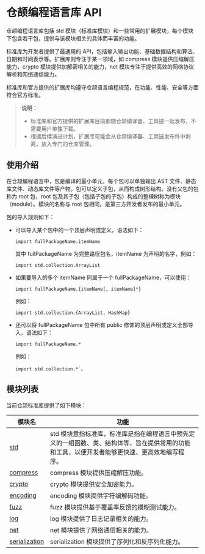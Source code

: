 # 仓颉编程语言库 API

仓颉编程语言库包括 std 模块（标准库模块）和一些常用的扩展模块，每个模块下包含若干包，提供与该模块相关的具体而丰富的功能。

标准库为开发者提供了最通用的 API，包括输入输出功能、基础数据结构和算法、日期和时间表示等。扩展库则专注于某一领域，如 compress 模块提供压缩解压能力，crypto 模块提供加解密相关的能力，net 模块专注于提供高效的网络协议解析和网络通信能力。

标准库和官方提供的扩展库均遵守仓颉语言编程规范，在功能、性能、安全等方面符合官方标准。

> **说明：**
>
> - 标准库和官方提供的扩展库目前都随仓颉编译器、工具链一起发布，不需要用户单独下载。
> - 根据后续演进计划，扩展库可能会从仓颉编译器、工具链发布件中剥离，放入专门的仓库管理。

## 使用介绍

在仓颉编程语言中，包是编译的最小单元，每个包可以单独输出 AST 文件、静态库文件、动态库文件等产物。包可以定义子包，从而构成树形结构。没有父包的包称为 root 包，root 包及其子包（包括子包的子包）构成的整棵树称为模块（module）。模块的名称与 root 包相同，是第三方开发者发布的最小单元。

包的导入规则如下：

- 可以导入某个包中的一个顶层声明或定义，语法如下：

    ```cangjie
    import fullPackageName.itemName
    ```

    其中 fullPackageName 为完整路径包名，itemName 为声明的名字，例如：

    ```cangjie
    import std.collection.ArrayList
    ```

- 如果要导入的多个 itemName 同属于一个 fullPackageName，可以使用：

    ```cangjie
    import fullPackageName.{itemName[, itemName]*}
    ```

    例如：

    ```cangjie
    import std.collection.{ArrayList, HashMap}
    ```

- 还可以将 fullPackageName 包中所有 public 修饰的顶层声明或定义全部导入，语法如下：

    ```cangjie
    import fullPackageName.*
    ```

    例如：

    ```cangjie
    import std.collection.*`。
    ```

## 模块列表

当前仓颉标准库提供了如下模块：

| 模块名                                                     | 功能      |
| ---------------------------------------------------------- | --------- |
| [std](./std/std_module_overview_cjvm.md)                        | std 模块意指标准库，标准库是指在编程语言中预先定义的一组函数、类、结构体等，旨在提供常用的功能和工具，以便开发者能够更快速、更高效地编写程序。 |
| [compress](./compress/compress_module_overview.md)                        | compress 模块提供压缩解压功能。 |
| [crypto](./crypto/crypto_module_overview.md)                        | crypto 模块提供安全加密能力。 |
| [encoding](./encoding/encoding_module_overview.md)                        | encoding 模块提供字符编解码功能。 |
| [fuzz](./fuzz/fuzz_module_overview.md)                        | fuzz 模块提供基于覆盖率反馈的模糊测试能力。 |
| [log](./log/log_module_overview.md) | log 模块提供了日志记录相关的能力。 |
| [net](./net/net_module_overview.md)                        | net 模块提供了网络通信相关的能力。 |
| [serialization](./serialization/serialization_module_overview.md)                        | serialization 模块提供了序列化和反序列化能力。 |
